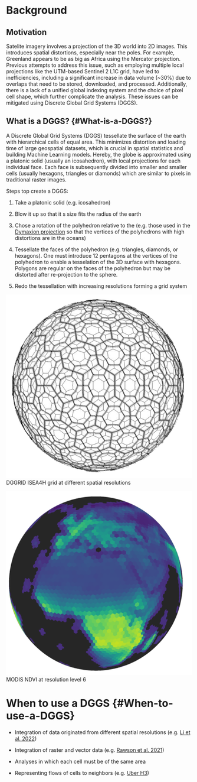 
# Background

## Motivation

Satelite imagery involves a projection of the 3D world into 2D images. This introduces spatial distortions, especially near the poles. For example, Greenland appears to be as big as Africa using the Mercator projection. Previous attempts to address this issue, such as employing multiple local projections like the UTM-based Sentinel 2 L1C grid, have led to inefficiencies, including a significant increase in data volume (~30%) due to overlaps that need to be stored, downloaded, and processed. Additionally, there is a lack of a unified global indexing system and the choice of pixel cell shape, which further complicate the analysis. These issues can be mitigated using Discrete Global Grid Systems (DGGS).

## What is a DGGS? {#What-is-a-DGGS?}

A Discrete Global Grid Systems (DGGS) tessellate the surface of the earth with hierarchical cells of equal area. This minimizes distortion and loading time of large geospatial datasets, which is crucial in spatial statistics and building Machine Learning models. Hereby, the globe is approximated using a platonic solid (usually an icosahedron), with local projections for each individual face. Each face is subsequently divided into smaller and smaller cells (usually hexagons, triangles or diamonds) which are similar to pixels in traditional raster images.

Steps top create a DGGS:
1. Take a platonic solid (e.g. icosahedron)
  
2. Blow it up so that it s size fits the radius of the earth
  
3. Chose a rotation of the polyhedron relative to the  (e.g. those used in the [Dymaxion projection](https://en.wikipedia.org/wiki/Dymaxion_map) so that the vertices of the polyhedrons with high distortions are in the oceans)
  
4. Tessellate the faces of the polyhedron (e.g. triangles, diamonds, or hexagons). One must introduce 12 pentagons at the vertices of the polyhedron to enable a tesselation of the 3D surface with hexagons. Polygons are regular on the faces of the polyhedron but may be distorted after re-projection to the sphere.
  
5. Redo the tessellation with increasing resolutions forming a grid system
  


![](assets/dggrid-grids-multi-levels.png)
 DGGRID ISEA4H grid at different spatial resolutions


![](assets/modis-ndvi-level6.png)
 MODIS NDVI at resolution level 6

# When to use a DGGS {#When-to-use-a-DGGS}
- Integration of data originated from different spatial resolutions (e.g. [Li et al. 2022](https://doi.org/10.3390/ijgi11120627))
  
- Integration of raster and vector data (e.g. [Rawson et al. 2021](https://doi.org/10.1080/20964471.2021.1965370))
  
- Analyses in which each cell must be of the same area
  
- Representing flows of cells to neighbors (e.g. [Uber H3](https://www.uber.com/en-DE/blog/h3/))
  
